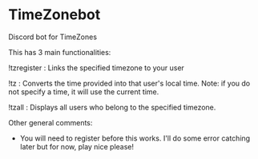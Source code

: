 # TimeZonebot
Discord bot for TimeZones

This has 3 main functionalities:

!tzregister <timezone> : Links the specified timezone to your user

!tz <userid> <time to convert> : Converts the time provided into that user's local time. Note: if you do not specify a time, it will use the current time.

!tzall <timezone> : Displays all users who belong to the specified timezone.

Other general comments: 
- You will need to register before this works. I'll do some error catching later but for now, play nice please!
